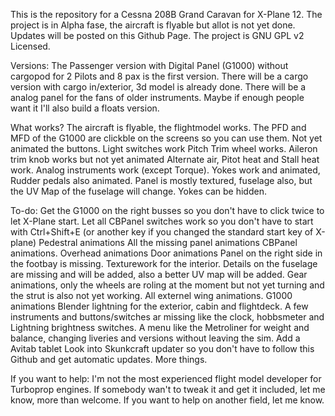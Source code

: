 This is the repository for a Cessna 208B Grand Caravan for X-Plane 12.
The project is in Alpha fase, the aircraft is flyable but allot is not yet done. Updates will be posted on this Github Page. 
The project is GNU GPL v2 Licensed. 

Versions:
The Passenger version with Digital Panel (G1000) without cargopod for 2 Pilots and 8 pax is the first version.
There will be a cargo version with cargo in/exterior, 3d model is already done.
There will be a analog panel for the fans of older instruments.
Maybe if enough people want it I'll also build a floats version.

What works?
The aircraft is flyable, the flightmodel works.
The PFD and MFD of the G1000 are clickble on the screens so you can use them. Not yet animated the buttons.
Light switches work
Pitch Trim wheel works.
Aileron trim knob works but not yet animated
Alternate air, Pitot heat and Stall heat work.
Analog instruments work (except Torque).
Yokes work and animated, Rudder pedals also animated.
Panel is mostly textured, fuselage also, but the UV Map of the fuselage will change.
Yokes can be hidden.

To-do:
Get the G1000 on the right busses so you don't have to click twice to let X-Plane start.
Let all CBPanel switches work so you don't have to start with Ctrl+Shift+E (or another key if you changed the standard start key of X-plane)
Pedestral animations
All the missing panel animations
CBPanel animations.
Overhead animations
Door animations
Panel on the right side in the footbay is missing.
Texturework for the interior. 
Details on the fuselage are missing and will be added, also a better UV map will be added.
Gear animations, only the wheels are roling at the moment but not yet turning and the strut is also not yet working.
All externel wing animations.
G1000 animations
Blender lightning for the exterior, cabin and flightdeck.
A few instruments and buttons/switches ar missing like the clock, hobbsmeter and Lightning brightness switches.
A menu like the Metroliner for weight and balance, changing liveries and versions without leaving the sim.
Add a Avitab tablet
Look into Skunkcraft updater so you don't have to follow this Github and get automatic updates.
More things.

If you want to help:
I'm not the most experienced flight model developer for Turboprop engines. If somebody wan't to tweak it and get it included, let me know, more than welcome.
If you want to help on another field, let me know. 
